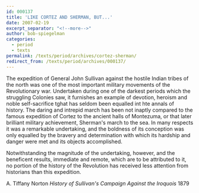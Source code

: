 ```yaml
---
id: 000137
title: 'LIKE CORTEZ AND SHERMAN, BUT...'
date: 2007-02-19
excerpt_separator: "<!--more-->"
author: bob-spiegelman
categories:
  - period
  - texts
permalink: /texts/period/archives/cortez-sherman/
redirect_from: /texts/period/archives/000137/
---
```

The expedition of General John Sullivan against the hostile Indian tribes of the north was one of the most important military movements of the Revolutionary war. Undertaken during one of the darkest periods which the struggling Colonies saw, it furnishes an example of devotion, heroism and noble self-sacrifice tghat has seldom been equalled int hte annals of history. The daring and intrepid march has been not inaptly compared to the famous expedition of Cortez to the ancient halls of Montezuma, or that later brilliant military achievement, Sherman's march to the sea. In many respects it was a remarkable undertaking, and the boldness of its conception was only equalled by the bravery and determination with which its hardship and danger were met and its objects accomplished.

Notwithstanding the magnitude of the undertaking, however, and the beneficent results, immediate and remote, which are to be attributed to it, no portion of the history of the Revolution has received less attention from historians than this expedition.

A. Tiffany Norton
_History of Sullivan's Campaign Against the Iroquois_
1879
